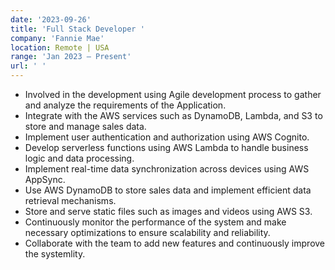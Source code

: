 ```yaml
---
date: '2023-09-26'
title: 'Full Stack Developer '
company: 'Fannie Mae'
location: Remote | USA
range: 'Jan 2023 – Present'
url: ' '
---
```


- Involved in the development using Agile development process to gather and analyze the requirements of the Application.
- Integrate with the AWS services such as DynamoDB, Lambda, and S3 to store and manage sales data.
- Implement user authentication and authorization using AWS Cognito.
- Develop serverless functions using AWS Lambda to handle business logic and data processing.
- Implement real-time data synchronization across devices using AWS AppSync.
- Use AWS DynamoDB to store sales data and implement efficient data retrieval mechanisms.
- Store and serve static files such as images and videos using AWS S3.
- Continuously monitor the performance of the system and make necessary optimizations to ensure scalability
  and reliability.
- Collaborate with the team to add new features and continuously improve the systemlity.
